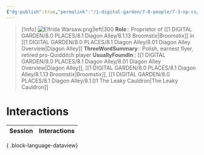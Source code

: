 ```yaml
---
{"dg-publish":true,"permalink":"/1-digital-garden/7-0-people/7-3-np-cs/elfrida-warsaw/","tags":["#person","#diagon-alley","#diagon-alley-resident","#shopkeeper"]}
---
```


>[!info] 
>![Elfrida Warsaw.png|left|300](/img/user/1%20DIGITAL%20GARDEN/7.0%20PEOPLE/7.3%20NPCs/Headshots/Elfrida%20Warsaw.png)
>**Role**:: Proprietor of [[1 DIGITAL GARDEN/8.0 PLACES/8.1 Diagon Alley/8.1.13 Broomstix\|Broomstix]] in [[1 DIGITAL GARDEN/8.0 PLACES/8.1 Diagon Alley/8.01 Diagon Alley Overview\|Diagon Alley]]
>**ThreeWordSummary**:: Polish, earnest flyer, retired pro-Quidditch player
>**UsuallyFoundIn**:: [[1 DIGITAL GARDEN/8.0 PLACES/8.1 Diagon Alley/8.01 Diagon Alley Overview\|Diagon Alley]], [[1 DIGITAL GARDEN/8.0 PLACES/8.1 Diagon Alley/8.1.13 Broomstix\|Broomstix]], [[1 DIGITAL GARDEN/8.0 PLACES/8.1 Diagon Alley/8.1.01 The Leaky Cauldron\|The Leaky Cauldron]]

# Interactions

| Session | Interactions |
| ------- | ------------ |

{ .block-language-dataview}
